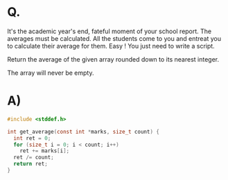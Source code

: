 # Q.
It's the academic year's end, fateful moment of your school report. The averages must be calculated. All the students come to you and entreat you to calculate their average for them. Easy ! You just need to write a script.

Return the average of the given array rounded down to its nearest integer.

The array will never be empty.

# A)
```c
#include <stddef.h>

int get_average(const int *marks, size_t count) {
  int ret = 0;
  for (size_t i = 0; i < count; i++)
    ret += marks[i];
  ret /= count;
  return ret;
}
